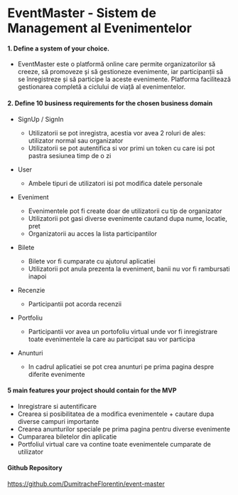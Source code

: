 # EventMaster - Sistem de Management al Evenimentelor

#### 1. Define a system of your choice.
- EventMaster este o platformă online care permite organizatorilor să creeze, să promoveze și să gestioneze evenimente, iar participanții să se înregistreze și să participe la aceste evenimente. Platforma facilitează gestionarea completă a ciclului de viață al evenimentelor.

#### 2. Define 10 business requirements for the chosen business domain
- SignUp / SignIn
  - Utilizatorii se pot inregistra, acestia vor avea 2 roluri de ales: utilizator normal sau organizator
  - Utilizatorii se pot autentifica si vor primi un token cu care isi pot pastra sesiunea timp de o zi

- User
  - Ambele tipuri de utilizatori isi pot modifica datele personale
 
- Eveniment
  - Evenimentele pot fi create doar de utilizatorii cu tip de organizator
  - Utilizatorii pot gasi diverse evenimente cautand dupa nume, locatie, pret
  - Organizatorii au acces la lista participantilor

- Bilete
  - Bilete vor fi cumparate cu ajutorul aplicatiei
  - Utilizatorii pot anula prezenta la eveniment, banii nu vor fi rambursati inapoi

- Recenzie
  - Participantii pot acorda recenzii
 
- Portfoliu
  - Participantii vor avea un portofoliu virtual unde vor fi inregistrare toate evenimentele la care au participat sau vor participa
 
- Anunturi
  - In cadrul aplicatiei se pot crea anunturi pe prima pagina despre diferite evenimente


####  5 main features your project should contain for the MVP
- Inregistrare si autentificare
- Crearea si posibilitatea de a modifica evenimentele + cautare dupa diverse campuri importante
- Crearea anunturilor speciale pe prima pagina pentru diverse evenimente
- Cumpararea biletelor din aplicatie
- Portfoliul virtual care va contine toate evenimentele cumparate de utilizator

#### Github Repository
https://github.com/DumitracheFlorentin/event-master
